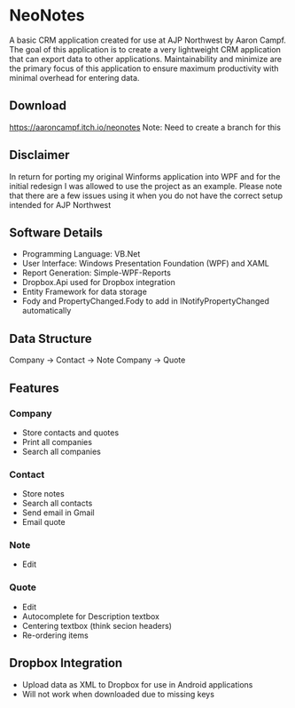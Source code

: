 # NeoNotes

A basic CRM application created for use at AJP Northwest by Aaron Campf.
The goal of this application is to create a very lightweight CRM application that can export data to other applications. Maintainability and minimize are the primary focus of this application to ensure maximum productivity with minimal overhead for entering data.

## Download
https://aaroncampf.itch.io/neonotes
Note: Need to create a branch for this

## Disclaimer
In return for porting my original Winforms application into WPF and for the initial redesign I was allowed to use the project as an example.
Please note that there are a few issues using it when you do not have the correct setup intended for AJP Northwest

## Software Details
* Programming Language: VB.Net
* User Interface: Windows Presentation Foundation (WPF) and XAML
* Report Generation: Simple-WPF-Reports
* Dropbox.Api used for Dropbox integration
* Entity Framework for data storage
* Fody and PropertyChanged.Fody to add in INotifyPropertyChanged automatically


## Data Structure
Company -> Contact -> Note
Company -> Quote

## Features

### Company
* Store contacts and quotes
* Print all companies
* Search all companies

### Contact
* Store notes
* Search all contacts
* Send email in Gmail
* Email quote


### Note
* Edit

### Quote
* Edit
* Autocomplete for Description textbox
* Centering textbox (think secion headers)
* Re-ordering items

## Dropbox Integration
* Upload data as XML to Dropbox for use in Android applications
* Will not work when downloaded due to missing keys